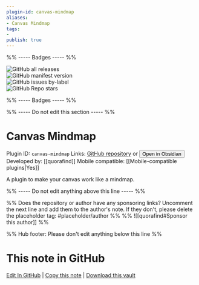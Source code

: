 ```yaml
---
plugin-id: canvas-mindmap
aliases:
- Canvas Mindmap
tags: 
- 
publish: true
---
```


%% ----- Badges ----- %%

![GitHub all releases](https://img.shields.io/github/downloads/quorafind/obsidian-canvas-mindmap/total?color=573E7A&logo=github&style=for-the-badge)   
![GitHub manifest version](https://img.shields.io/github/manifest-json/v/quorafind/obsidian-canvas-mindmap?color=573E7A&logo=github&style=for-the-badge)   
![GitHub issues by-label](https://img.shields.io/github/issues/quorafind/obsidian-canvas-mindmap/help%20wanted?color=573E7A&logo=github&style=for-the-badge)   
![GitHub Repo stars](https://img.shields.io/github/stars/quorafind/obsidian-canvas-mindmap?color=573E7A&logo=github&style=for-the-badge)

%% ----- Badges ----- %%

%% ----- Do not edit this section ----- %%

# Canvas Mindmap

Plugin ID: `canvas-mindmap`
Links: [GitHub repository](https://github.com/quorafind/obsidian-canvas-mindmap) or [<button id=HH>Open in Obsidian</button>](obsidian://show-plugin?id=canvas-mindmap)
Developed by: [[quorafind]]
Mobile compatible: [[Mobile-compatible plugins|Yes]]

A plugin to make your canvas work like a mindmap.

%% ----- Do not edit anything above this line ----- %% 

%% Does the repository or author have any sponsoring links? Uncomment the next line and add them to the author's note. If they don't, please delete the placeholder tag: #placeholder/author %%
%% ![[quorafind#Sponsor this author]] %%

%% Hub footer: Please don't edit anything below this line %%

# This note in GitHub

<span class="git-footer">[Edit In GitHub](https://github.dev/obsidian-community/obsidian-hub/blob/main/02%20-%20Community%20Expansions/02.05%20All%20Community%20Expansions/Plugins/canvas-mindmap.md "git-hub-edit-note") | [Copy this note](https://raw.githubusercontent.com/obsidian-community/obsidian-hub/main/02%20-%20Community%20Expansions/02.05%20All%20Community%20Expansions/Plugins/canvas-mindmap.md "git-hub-copy-note") | [Download this vault](https://github.com/obsidian-community/obsidian-hub/archive/refs/heads/main.zip "git-hub-download-vault") </span>
